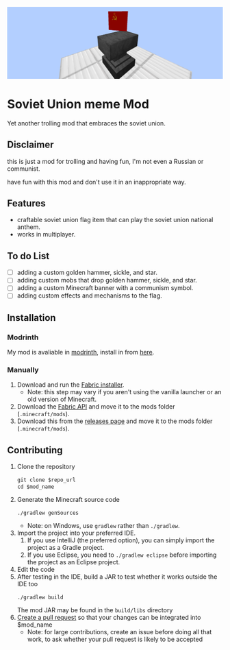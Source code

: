 ![banner](./readme-banner.webp)

# Soviet Union meme Mod

Yet another trolling mod that embraces the soviet union.

## Disclaimer

this is just a mod for trolling and having fun, I'm not even a Russian or communist.

have fun with this mod and don't use it in an inappropriate way.

## Features

- craftable soviet union flag item that can play the soviet union national anthem.
- works in multiplayer.

## To do List

- [ ] adding a custom golden hammer, sickle, and star.
- [ ] adding custom mobs that drop golden hammer, sickle, and star.
- [ ] adding a custom Minecraft banner with a communism symbol.
- [ ] adding custom effects and mechanisms to the flag.

## Installation

### Modrinth

My mod is avaliable in [modrinth](https://modrinth.com/), install in from [here](https://modrinth.com/mod/soviet-union-meme-mod).

### Manually

1. Download and run the [Fabric installer](https://fabricmc.net/use).
   - Note: this step may vary if you aren't using the vanilla launcher
     or an old version of Minecraft.
1. Download the [Fabric API](https://minecraft.curseforge.com/projects/fabric)
   and move it to the mods folder (`.minecraft/mods`).
1. Download this from the [releases page]($repo_url/releases)
   and move it to the mods folder (`.minecraft/mods`).

## Contributing
1. Clone the repository
   ```
   git clone $repo_url
   cd $mod_name
   ```
1. Generate the Minecraft source code
   ```
   ./gradlew genSources
   ```
   - Note: on Windows, use `gradlew` rather than `./gradlew`.
1. Import the project into your preferred IDE.
   1. If you use IntelliJ (the preferred option), you can simply import the project as a Gradle project.
   1. If you use Eclipse, you need to `./gradlew eclipse` before importing the project as an Eclipse project.
1. Edit the code
1. After testing in the IDE, build a JAR to test whether it works outside the IDE too
   ```
   ./gradlew build
   ```
   The mod JAR may be found in the `build/libs` directory
1. [Create a pull request](https://help.github.com/en/articles/creating-a-pull-request)
   so that your changes can be integrated into $mod_name
   - Note: for large contributions, create an issue before doing all that
     work, to ask whether your pull request is likely to be accepted
